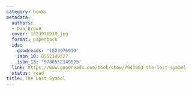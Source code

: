 ```yaml
---
category: books
metadata:
  authors:
  - Dan Brown
  cover: 1823976910.jpg
  format: paperback
  ids:
    goodreads: '1823976910'
    isbn_10: 0552149527
    isbn_13: '9780552149525'
  link: https://www.goodreads.com/book/show/7947003-the-lost-symbol
  status: read
title: The Lost Symbol
---
```

